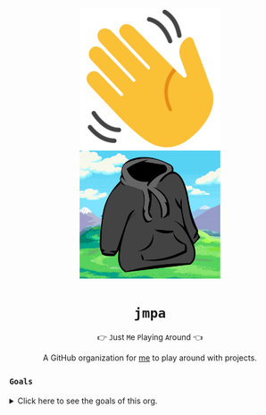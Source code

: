<p align="center">
  <img height=50% width=50% src="https://raw.githubusercontent.com/jmpa-io/.github/master/wave.png">
  <img height=50% width=50% src="https://raw.githubusercontent.com/jmpa-io/.github/master/logo.png">
</p>

<div align="center">

# `jmpa`

👉 `J`ust `M`e `P`laying `A`round 👈

A GitHub organization for [me](https://github.com/jcleal) to play around with projects.

</div>

### **`Goals`**

<details>
  <summary>Click here to see the goals of this org.</summary>
  <br/>

```markdown
⚫ To use GitHub Actions for CI/CD.

🟠 To have public + private projects using private secrets here, with some secrets being automatically rotated.

🔴 Any projects that need to be deployed are actually deployed to a personal AWS account.

🟢 To use GitHub Templates as away of enforcing consistantcy across most repositories.

🔵 To create custom `GitHub Actions` to handle "standard" workflows.

> (i.e. posting to Slack, linting, templating, etc.)

🟣 Writing most things from scratch, unless an offical "thing" is provided that can be trusted (or if it would be fun to write from scratch).

> (i.e. like a `GitHub Action` for authing to an AWS account, posting to Slack, etc.)
```
</details>
